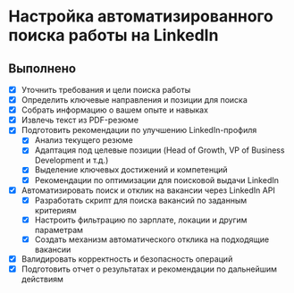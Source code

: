 # Настройка автоматизированного поиска работы на LinkedIn

## Выполнено
- [x] Уточнить требования и цели поиска работы
- [x] Определить ключевые направления и позиции для поиска
- [x] Собрать информацию о вашем опыте и навыках
- [x] Извлечь текст из PDF-резюме
- [x] Подготовить рекомендации по улучшению LinkedIn-профиля
  - [x] Анализ текущего резюме
  - [x] Адаптация под целевые позиции (Head of Growth, VP of Business Development и т.д.)
  - [x] Выделение ключевых достижений и компетенций
  - [x] Рекомендации по оптимизации для поисковой выдачи LinkedIn
- [x] Автоматизировать поиск и отклик на вакансии через LinkedIn API
  - [x] Разработать скрипт для поиска вакансий по заданным критериям
  - [x] Настроить фильтрацию по зарплате, локации и другим параметрам
  - [x] Создать механизм автоматического отклика на подходящие вакансии
- [x] Валидировать корректность и безопасность операций
- [x] Подготовить отчет о результатах и рекомендации по дальнейшим действиям
